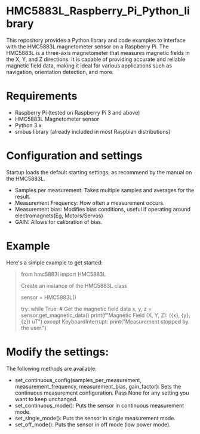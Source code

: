 # HMC5883L_Raspberry_Pi_Python_library
This repository provides a Python library and code examples to interface with the HMC5883L magnetometer sensor on a Raspberry Pi. The HMC5883L is a three-axis magnetometer that measures magnetic fields in the X, Y, and Z directions. 
It is capable of providing accurate and reliable magnetic field data, making it ideal for various applications such as navigation, orientation detection, and more.

# Requirements
- Raspberry Pi (tested on Raspberry Pi 3 and above)
- HMC5883L Magnetometer sensor
- Python 3.x
- smbus library (already included in most Raspbian distributions)

# Configuration and settings

Startup loads the default starting settings, as recommend by the manual on the HMC5883L.

- Samples per measurement: Takes multiple samples and averages for the result.
- Measurement Frequency: How often a measurement occurs.
- Measurement bias: Modifies bias conditions, useful if operating around electromagnets(Eg, Motors/Servos)
- GAIN: Allows for calibration of bias.
 
# Example

Here's a simple example to get started:

>
> from hmc5883l import HMC5883L
> 
> Create an instance of the HMC5883L class
> 
> sensor = HMC5883L()
>
> try:
>     while True:
>         # Get the magnetic field data
>         x, y, z = sensor.get_magnetic_data()
>         print(f"Magnetic Field (X, Y, Z): ({x}, {y}, {z}) uT")
> except KeyboardInterrupt:
>     print("Measurement stopped by the user.")

# Modify the settings:
The following methods are available:
- set_continuous_config(samples_per_measurement, measurement_frequency, measurement_bias, gain_factor): Sets the continuous measurement configuration. Pass None for any setting you want to keep unchanged.
- set_continuous_mode(): Puts the sensor in continuous measurement mode.
- set_single_mode(): Puts the sensor in single measurement mode.
- set_off_mode(): Puts the sensor in off mode (low power mode).